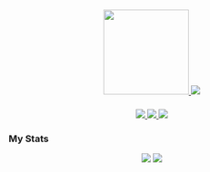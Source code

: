 <!-- Make it title -->

###

<div align="center">
  <a href="https://youtu.be/dQw4w9WgXcQ?si=UQfPUh0_ZBgZ8zfa" alt="ADARIYA profile picture">
    <img height="150" src="https://github.com/user-attachments/assets/58f495ff-c256-4c92-9816-f6994b6af248" />
  </a>
  <img src="https://komarev.com/ghpvc/?username=your-github-username" />
  
###

  <a href="https://www.instagram.com/adariya0">
    <img src="https://img.shields.io/badge/Instagram-%23E4405F.svg?style=for-the-badge&logo=Instagram&logoColor=white" />
  </a>
  <a href="https://www.linkedin.com/in/adrian-anugerah-m-a289a7282">
    <img src="https://img.shields.io/badge/linkedin-%230077B5.svg?style=for-the-badge&logo=linkedin&logoColor=white" />
  </a>
  <a href="https://x.com/adariya0">
    <img src="https://img.shields.io/badge/X-%23000000.svg?style=for-the-badge&logo=X&logoColor=white" />
  </a>
</div>

### My Stats

<div align="center">
  <picture>
    <source
      srcset="https://github-readme-stats.vercel.app/api?username=adariya0&show_icons=true&theme=dark&hide_border=true"
      media="(prefers-color-scheme: dark)"
    />
    <source
      srcset="https://github-readme-stats.vercel.app/api?username=adariya0&show_icons=true&hide_border=true"
      media="(prefers-color-scheme: light), (prefers-color-scheme: no-preference)"
    />
    <img src="https://github-readme-stats.vercel.app/api?username=anuraghazra&show_icons=true" />
  </picture>
  <picture>
    <source
      srcset="https://github-readme-stats.vercel.app/api/top-langs/?username=adariya0&show_icons=true&theme=dark&hide_border=true"
      media="(prefers-color-scheme: dark)"
    />
    <source
      srcset="https://github-readme-stats.vercel.app/api/top-langs/?username=adariya0&show_icons=true&hide_border=true"
      media="(prefers-color-scheme: light), (prefers-color-scheme: no-preference)"
    />
    <img src="https://github-readme-stats.vercel.app/api?username=anuraghazra&show_icons=true" />
  </picture>
</div>

###
